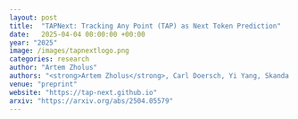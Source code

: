 ```yaml
---
layout: post
title:  "TAPNext: Tracking Any Point (TAP) as Next Token Prediction"
date:   2025-04-04 00:00:00 +00:00
year: "2025"
image: /images/tapnextlogo.png
categories: research
author: "Artem Zholus"
authors: "<strong>Artem Zholus</strong>, Carl Doersch, Yi Yang, Skanda Koppula, Viorica Patraucean, Xu Owen He, Ignacio Rocco, Mehdi S. M. Sajjadi, Sarath Chandar, Ross Goroshin"
venue: "preprint"
website: "https://tap-next.github.io"
arxiv: "https://arxiv.org/abs/2504.05579"
---
```

  
